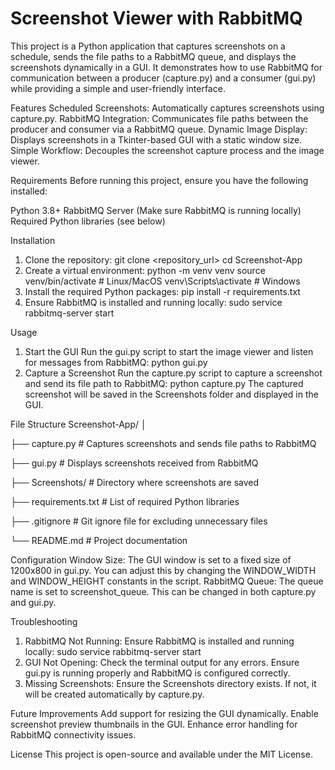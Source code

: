 # Screenshot Viewer with RabbitMQ
This project is a Python application that captures screenshots on a schedule, sends the file paths to a RabbitMQ queue, and displays the screenshots dynamically in a GUI. It demonstrates how to use RabbitMQ for communication between a producer (capture.py) and a consumer (gui.py) while providing a simple and user-friendly interface.

Features
Scheduled Screenshots: Automatically captures screenshots using capture.py.
RabbitMQ Integration: Communicates file paths between the producer and consumer via a RabbitMQ queue.
Dynamic Image Display: Displays screenshots in a Tkinter-based GUI with a static window size.
Simple Workflow: Decouples the screenshot capture process and the image viewer.

Requirements
Before running this project, ensure you have the following installed:

Python 3.8+
RabbitMQ Server (Make sure RabbitMQ is running locally)
Required Python libraries (see below)

Installation
1. Clone the repository:
git clone <repository_url>
cd Screenshot-App
2. Create a virtual environment:
python -m venv venv
source venv/bin/activate  # Linux/MacOS
venv\Scripts\activate     # Windows
3. Install the required Python packages:
pip install -r requirements.txt
4. Ensure RabbitMQ is installed and running locally:
sudo service rabbitmq-server start

Usage 
1. Start the GUI
Run the gui.py script to start the image viewer and listen for messages from RabbitMQ:
python gui.py
2. Capture a Screenshot
Run the capture.py script to capture a screenshot and send its file path to    RabbitMQ:
python capture.py
The captured screenshot will be saved in the Screenshots folder and displayed in the GUI.

File Structure
Screenshot-App/
│

├── capture.py          # Captures screenshots and sends file paths to RabbitMQ

├── gui.py              # Displays screenshots received from RabbitMQ

├── Screenshots/        # Directory where screenshots are saved

├── requirements.txt    # List of required Python libraries

├── .gitignore          # Git ignore file for excluding unnecessary files

└── README.md           # Project documentation

Configuration
Window Size: The GUI window is set to a fixed size of 1200x800 in gui.py. You can adjust this by changing the WINDOW_WIDTH and WINDOW_HEIGHT constants in the script.
RabbitMQ Queue: The queue name is set to screenshot_queue. This can be changed in both capture.py and gui.py.

Troubleshooting
1. RabbitMQ Not Running: Ensure RabbitMQ is installed and running locally:
sudo service rabbitmq-server start
2. GUI Not Opening: Check the terminal output for any errors. Ensure gui.py is running properly and RabbitMQ is configured correctly.
3. Missing Screenshots: Ensure the Screenshots directory exists. If not, it will be created automatically by capture.py.

Future Improvements
Add support for resizing the GUI dynamically.
Enable screenshot preview thumbnails in the GUI.
Enhance error handling for RabbitMQ connectivity issues.

License
This project is open-source and available under the MIT License.
